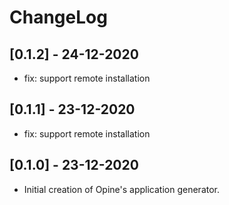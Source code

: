 # ChangeLog

## [0.1.2] - 24-12-2020

- fix: support remote installation

## [0.1.1] - 23-12-2020

- fix: support remote installation

## [0.1.0] - 23-12-2020

- Initial creation of Opine's application generator.
